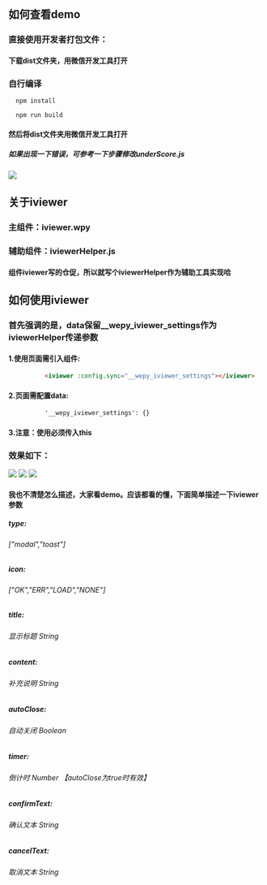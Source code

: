 ##  如何查看demo

### 直接使用开发者打包文件：
####  下载dist文件夹，用微信开发工具打开

### 自行编译
```console
  npm install
``` 
```console
  npm run build
``` 
####  然后将dist文件夹用微信开发工具打开

##### 如果出现一下错误，可参考一下步骤修改underScore.js
<img src="./screenshot/screenshot4.png"/>

##  关于iviewer

### 主组件：iviewer.wpy

### 辅助组件：iviewerHelper.js
####  组件iviewer写的仓促，所以就写个iviewerHelper作为辅助工具实现哈


##  如何使用iviewer

### 首先强调的是，data保留__wepy_iviewer_settings作为iviewerHelper传递参数


####  1.使用页面需引入组件:
```html
          <iviewer :config.sync="__wepy_iviewer_settings"></iviewer>
```
####  2.页面需配置data:
```html
          '__wepy_iviewer_settings': {}
```
####  3.注意：使用必须传入this


### 效果如下：

<img src="./screenshot/screenshot1.png"/>
<img src="./screenshot/screenshot2.png"/>
<img src="./screenshot/screenshot3.png"/>

####  我也不清楚怎么描述，大家看demo。应该都看的懂，下面简单描述一下iviewer参数

##### type:
######  ["modal","toast"]
##### icon:
######  ["OK","ERR","LOAD","NONE"]
##### title:
######  显示标题 String
##### content:
######  补充说明 String
##### autoClose:
######  自动关闭 Boolean
##### timer:
######  倒计时 Number 【autoClose为true时有效】
##### confirmText:
######  确认文本 String 
##### cancelText:
######  取消文本 String




